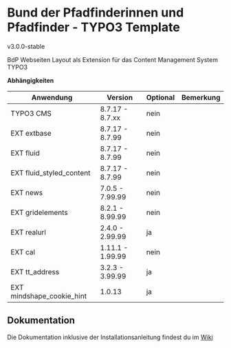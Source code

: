 #  Bund der Pfadfinderinnen und Pfadfinder - TYPO3 Template

v3.0.0-stable

BdP Webseiten Layout als Extension für das Content Management System TYPO3

**Abhängigkeiten**

| Anwendung                 | Version           | Optional | Bemerkung | 
| ------------------------- | --------------    | -------- | --------- |
| TYPO3 CMS                 | 8.7.17 - 8.7.xx    | nein     |           |
| EXT extbase               | 8.7.17 - 8.7.99    | nein     |           |
| EXT fluid                 | 8.7.17 - 8.7.99    | nein     |           |
| EXT fluid_styled_content  | 8.7.17 - 8.7.99    | nein     |           |
| EXT news                  | 7.0.5 - 7.99.99   | nein     |           |
| EXT gridelements          | 8.2.1 - 8.99.99   | nein     |           |
| EXT realurl               | 2.4.0 - 2.99.99   | ja       |           |
| EXT cal                   | 1.11.1 - 1.99.99  | nein     |           |
| EXT tt_address            | 3.2.3 - 3.99.99   | ja       |           |
| EXT mindshape_cookie_hint | 1.0.13            | ja       |           |

## Dokumentation

Die Dokumentation inklusive der Installationsanleitung findest du im [Wiki](https://github.com/pfadfinden/bdp_template/wiki)

